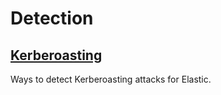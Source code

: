 # Detection

## [Kerberoasting](https://github.com/svnsyn/detection/blob/main/kerberoasting.md)

Ways to detect Kerberoasting attacks for Elastic.
